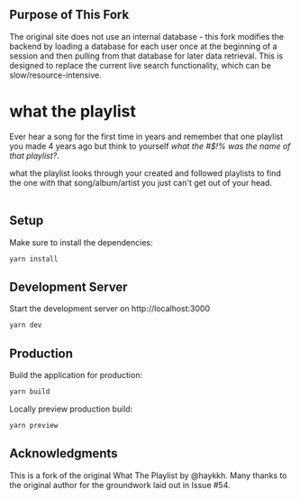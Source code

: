 ## Purpose of This Fork
The original site does not use an internal database - this fork modifies the backend by loading a database for each user once at the beginning of a session and then pulling from that database for later data retrieval. This is designed to replace the current live search functionality, which can be slow/resource-intensive.
# what the playlist

Ever hear a song for the first time in years and remember that one playlist you made 4 years ago but think to yourself _what the #$!% was the name of that playlist?_.

what the playlist looks through your created and followed playlists to find the one with that song/album/artist you just can't get out of your head.<br><br>

## Setup

Make sure to install the dependencies:

```bash
yarn install
```

## Development Server

Start the development server on http://localhost:3000

```bash
yarn dev
```

## Production

Build the application for production:

```bash
yarn build
```

Locally preview production build:

```bash
yarn preview
```
## Acknowledgments
This is a fork of the original What The Playlist by @haykkh. Many thanks to the original author for the groundwork laid out in Issue #54.
